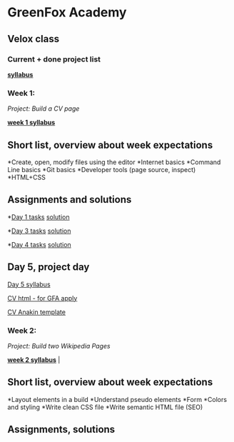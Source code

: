 
# GreenFox Academy
## Velox class 

### Current + done project list

[**syllabus**](https://github.com/szepnapot/velox-syllabus "fork")


### Week 1:

*Project: Build a CV page*

[**week 1 syllabus**](https://github.com/greenfox-velox/velox-syllabus/tree/master/week-01)

## Short list, overview about week expectations

*Create, open, modify files using the editor
*Internet basics
*Command Line basics
*Git basics
*Developer tools (page source, inspect)
*HTML+CSS

## Assignments and solutions

*[Day 1 tasks](https://github.com/greenfox-velox/velox-syllabus/tree/master/week-01/1-introduction)
[solution](https://github.com/greenfox-velox/szepnapot/tree/master/week-01/day-1)

*[Day 3 tasks](https://github.com/greenfox-velox/velox-syllabus/tree/master/week-01/3-command-line)
[solution](https://github.com/greenfox-velox/szepnapot/tree/master/week-01/day-3)

*[Day 4 tasks](https://github.com/greenfox-velox/velox-syllabus/tree/master/week-01/4-html-css)
[solution](https://github.com/greenfox-velox/szepnapot/tree/master/week-01/day-4)

## Day 5, project day

[Day 5 syllabus](https://github.com/greenfox-velox/velox-syllabus/tree/master/week-01/5-cv)

[CV html - for GFA apply](https://szepnapot.github.io "CV page")

[CV Anakin template](https://szepnapot.github.io/anakin "Anakin CV")


### Week 2:

*Project: Build two Wikipedia Pages*

[**week 2 syllabus**](https://github.com/greenfox-velox/velox-syllabus/tree/master/week-02) | 

## Short list, overview about week expectations

*Layout elements in a build
*Understand pseudo elements
*Form
*Colors and styling
*Write clean CSS file
*Write semantic HTML file (SEO)

## Assignments, solutions




